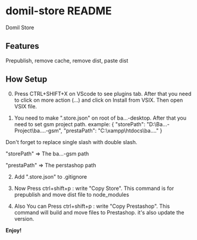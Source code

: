 # domil-store README

Domil Store

## Features

Prepublish, remove cache, remove dist, paste dist

## How Setup

0. Press CTRL+SHIFT+X on VScode to see plugins tab. After that you need to click on more action (...) and click on Install from VSIX. Then open VSIX file.

1. You need to make ".store.json" on root of ba...-desktop. After that you need to set gsm project path. example:
   {
   "storePath": "D:\\Ba...-Project\\ba....-gsm",
   "prestaPath": "C:\\xampp\\htdocs\\ba...."
   }

Don't forget to replace single slash with double slash.

"storePath" => The ba...-gsm path

"prestaPath" => The perstashop path

2. Add ".store.json" to .gitignore

3. Now Press ctrl+shift+p : write "Copy Store". This command is for prepublish and move dist file to node_modules

4. Also You can Press ctrl+shift+p : write "Copy Prestashop". This command will build and move files to Prestashop. it's also update the version.

**Enjoy!**
